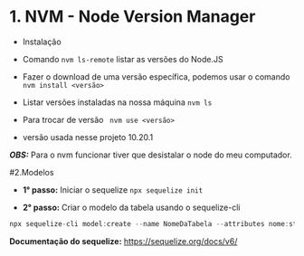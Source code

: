 # 1. NVM - Node Version Manager

- Instalação
- Comando `nvm ls-remote` listar as versões do Node.JS
- Fazer o download de uma versão específica, podemos usar o comando `nvm install <versão>`
- Listar versões instaladas na nossa máquina `nvm ls`

- Para trocar de versão ` nvm use <versão>`

- versão usada nesse projeto 10.20.1

**_OBS:_** Para o nvm funcionar tiver que desistalar o node do meu computador.

#2.Modelos

- **1° passo:** Iniciar o sequelize `npx sequelize init`

- **2° passo:** Criar o modelo da tabela usando o sequelize-cli

```js
npx sequelize-cli model:create --name NomeDaTabela --attributes nome:string, email:string
```

**Documentação do sequelize:** https://sequelize.org/docs/v6/
